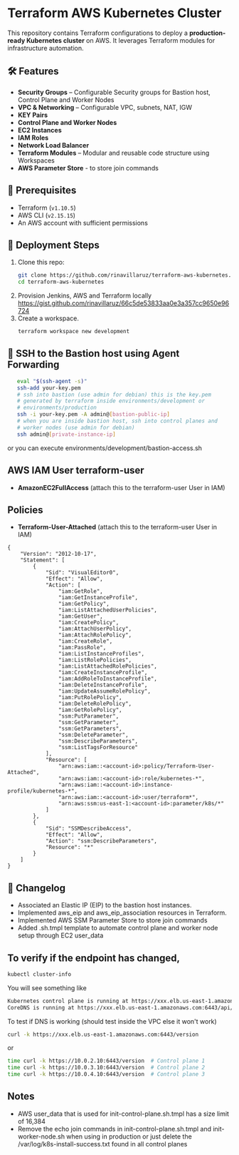 # Terraform AWS Kubernetes Cluster

This repository contains Terraform configurations to deploy a **production-ready Kubernetes cluster** on AWS. It leverages Terraform modules for infrastructure automation.

## 🛠️ Features
- **Security Groups** – Configurable Security groups for Bastion host, Control Plane and Worker Nodes
- **VPC & Networking** – Configurable VPC, subnets, NAT, IGW
- **KEY Pairs**
- **Control Plane and Worker Nodes**
- **EC2 Instances**
- **IAM Roles**
- **Network Load Balancer**
- **Terraform Modules** – Modular and reusable code structure using Workspaces
- **AWS Parameter Store** - to store join commands

## 📌 Prerequisites
- Terraform (`v1.10.5`)
- AWS CLI (`v2.15.15`)
- An AWS account with sufficient permissions

## 🚀 Deployment Steps
1. Clone this repo:
   ```sh
   git clone https://github.com/rinavillaruz/terraform-aws-kubernetes.git
   cd terraform-aws-kubernetes
2. Provision Jenkins, AWS and Terraform locally https://gist.github.com/rinavillaruz/66c5de53833aa0e3a357cc9650e96724
3. Create a workspace.
   ```sh
   terraform workspace new development

## 📝 SSH to the Bastion host using Agent Forwarding
   ```sh
      eval "$(ssh-agent -s)"
      ssh-add your-key.pem
      # ssh into bastion (use admin for debian) this is the key.pem
      # generated by terraform inside environments/development or
      # environments/production
      ssh -i your-key.pem -A admin@[bastion-public-ip]
      # when you are inside bastion host, ssh into control planes and
      # worker nodes (use admin for debian)
      ssh admin@[private-instance-ip]
   ```
or you can execute environments/development/bastion-access.sh

## AWS IAM User **terraform-user**
- **AmazonEC2FullAccess** (attach this to the terraform-user User in IAM)

## Policies
- **Terraform-User-Attached** (attach this to the terraform-user User in IAM)
```
{
	"Version": "2012-10-17",
	"Statement": [
		{
			"Sid": "VisualEditor0",
			"Effect": "Allow",
			"Action": [
				"iam:GetRole",
				"iam:GetInstanceProfile",
				"iam:GetPolicy",
				"iam:ListAttachedUserPolicies",
				"iam:GetUser",
				"iam:CreatePolicy",
				"iam:AttachUserPolicy",
				"iam:AttachRolePolicy",
				"iam:CreateRole",
				"iam:PassRole",
				"iam:ListInstanceProfiles",
				"iam:ListRolePolicies",
				"iam:ListAttachedRolePolicies",
				"iam:CreateInstanceProfile",
				"iam:AddRoleToInstanceProfile",
				"iam:DeleteInstanceProfile",
				"iam:UpdateAssumeRolePolicy",
				"iam:PutRolePolicy",
				"iam:DeleteRolePolicy",
				"iam:GetRolePolicy",
				"ssm:PutParameter",
				"ssm:GetParameter",
				"ssm:GetParameters",
				"ssm:DeleteParameter",
				"ssm:DescribeParameters",
				"ssm:ListTagsForResource"
			],
			"Resource": [
				"arn:aws:iam::<account-id>:policy/Terraform-User-Attached",
				"arn:aws:iam::<account-id>:role/kubernetes-*",
				"arn:aws:iam::<account-id>:instance-profile/kubernetes-*",
				"arn:aws:iam::<account-id>:user/terraform*",
				"arn:aws:ssm:us-east-1:<account-id>:parameter/k8s/*"
			]
		},
		{
			"Sid": "SSMDescribeAccess",
			"Effect": "Allow",
			"Action": "ssm:DescribeParameters",
			"Resource": "*"
		}
	]
}
```

## 📝 Changelog
- Associated an Elastic IP (EIP) to the bastion host instances.
- Implemented aws_eip and aws_eip_association resources in Terraform.
- Implemented AWS SSM Parameter Store to store join commands
- Added .sh.tmpl template to automate control plane and worker node setup through EC2 user_data


## To verify if the endpoint has changed,
```sh
kubectl cluster-info
```

You will see something like
```sh
Kubernetes control plane is running at https://xxx.elb.us-east-1.amazonaws.com:6443
CoreDNS is running at https://xxx.elb.us-east-1.amazonaws.com:6443/api/v1/namespaces/kube-system/services/kube-dns:dns/proxy
```

To test if DNS is working (should test inside the VPC else it won't work)
```sh
curl -k https://xxx.elb.us-east-1.amazonaws.com:6443/version
```
or
```sh
time curl -k https://10.0.2.10:6443/version  # Control plane 1
time curl -k https://10.0.3.10:6443/version  # Control plane 2
time curl -k https://10.0.4.10:6443/version  # Control plane 3
```

## Notes
- AWS user_data that is used for init-control-plane.sh.tmpl has a size limit of 16,384
- Remove the echo join commands in init-control-plane.sh.tmpl and init-worker-node.sh when using in production or just delete the /var/log/k8s-install-success.txt found in all control planes
